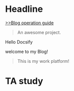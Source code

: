 # Headline
[>>Blog operation guide](guide)
> An awesome project.

Hello Docsify 

welcome to my Blog!

> This is my work platform!

# TA study

